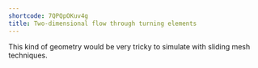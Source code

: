 ```yaml
---
shortcode: 7QPQpOKuv4g
title: Two-dimensional flow through turning elements
---
```


This kind of geometry would be very tricky to simulate with sliding mesh techniques.
